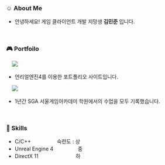 ### :relaxed: About Me

- 안녕하세요! 게임 클라이언트 개발 지망생 **김민준** 입니다.

<br/>

### :video_game: Portfoilo
&nbsp;&nbsp;&nbsp;&nbsp;<a href="https://jooonkim.com/" target="_blank"><img src="https://img.shields.io/badge/언리얼 포트폴리오-7952B3?style=for-the-badge&logo=unrealengine&logoColor=white"/></a>

- 언리얼엔진4를 이용한 포트폴리오 사이트입니다.

&nbsp;&nbsp;&nbsp;&nbsp;<a href="https://jooooon.notion.site/1a6945db289f43bf8ff18b0e869fad6d" target="_blank"><img src="https://img.shields.io/badge/공부기록-7952B3?style=for-the-badge&logo=notion&logoColor=white"/></a>

- 1년간 SGA 서울게임아카데미 학원에서의 수업을 모두 기록했습니다.
     
     
<br/>

### :stars: Skills
- C/C++ &nbsp;&nbsp;&nbsp;&nbsp;&nbsp;&nbsp;&nbsp;&nbsp;&nbsp;&nbsp;&nbsp;&nbsp;&nbsp;&nbsp;&nbsp;&nbsp;&nbsp;숙련도 : 상
- Unreal Engine 4 &nbsp;&nbsp;&nbsp;&nbsp;&nbsp;&nbsp;&nbsp;&nbsp;&nbsp;&nbsp;&nbsp;&nbsp;&nbsp;&nbsp;&nbsp;&nbsp;중
- DirectX 11 &nbsp;&nbsp;&nbsp;&nbsp;&nbsp;&nbsp;&nbsp;&nbsp;&nbsp;&nbsp;&nbsp;&nbsp;&nbsp;&nbsp;&nbsp;&nbsp;&nbsp;&nbsp;&nbsp;&nbsp;&nbsp;&nbsp;&nbsp;&nbsp;&nbsp;하
